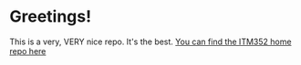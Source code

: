 # Greetings!
This is a very, VERY nice repo.  It's the best.
[You can find the ITM352 home repo here](https://dport96.github.io/ITM352/)
